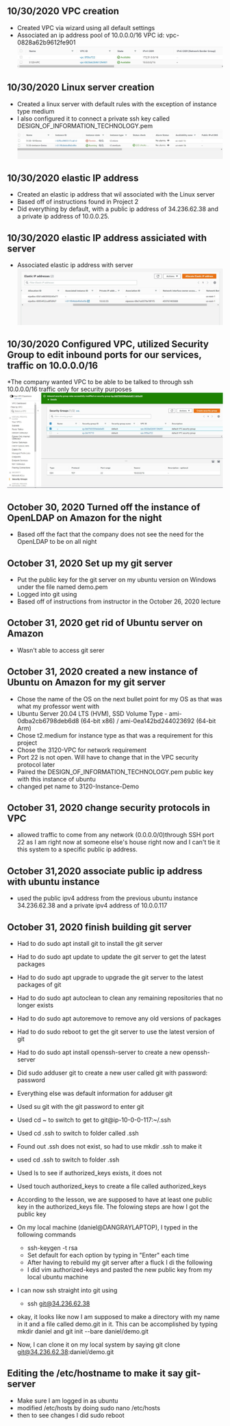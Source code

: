 ## 10/30/2020 VPC creation
* Created VPC via wizard using all default settings
* Associated an ip address pool of 10.0.0.0/16
VPC id: vpc-0828a62b9612fe901
![screenshot of VPC](/project2pictures/VPC_created.jpg)

## 10/30/2020 Linux server creation
* Created a linux server with default rules with the exception of instance type medium
* I also configured it to connect a private ssh key called DESIGN_OF_INFORMATION_TECHNOLOGY.pem
![screenshot of Linux](/project2pictures/instance_of_linux_server.jpg)

## 10/30/2020 elastic IP address 
* Created an elastic ip address that wil associated with the Linux server
* Based off of instructions found in Project 2
* Did everything by default, with a public ip address of 34.236.62.38 and a private ip address of 10.0.0.25.

## 10/30/2020 elastic IP address assiciated with server
* Associated elastic ip address with server
![screenshot of associated elastic ip address with server](/project2pictures/elastic_ip_to_server.jpg)

## 10/30/2020 Configured VPC, utilized Security Group to edit inbound ports for our services, traffic on 10.0.0.0/16
*The company wanted VPC to be able to
be talked to through ssh 10.0.0.0/16 traffic only for security purposes
![screenshot of allowing ssh through security group on VPC](/project2pictures/allow_ssh_vpc.jpg)

## October 30, 2020 Turned off the instance of OpenLDAP on Amazon for the night
* Based off the fact that the company does not see the need for the OpenLDAP to be on all night

## October 31, 2020 Set up my git server
* Put the public key for the git server on my ubuntu version on Windows under the file named demo.pem
* Logged into git using 
* Based off of instructions from instructor in the October 26, 2020 lecture

## October 31, 2020 get rid of Ubuntu server on Amazon
* Wasn't able to access git serer

## October 31, 2020 created a new instance of Ubuntu on Amazon for my git server
* Chose the name of the OS on the next bullet point for my OS as that was what my professor went with
* Ubuntu Server 20.04 LTS (HVM), SSD Volume Type - ami-0dba2cb6798deb6d8 (64-bit x86) / ami-0ea142bd244023692 (64-bit Arm)
* Chose t2.medium for instance type as that was a requirement for this project
* Chose the 3120-VPC for network requirement
* Port 22 is not open. Will have to change that in the VPC security protocol later
* Paired the DESIGN_OF_INFORMATION_TECHNOLOGY.pem public key with this instance of ubuntu
* changed pet name to 3120-Instance-Demo

## October 31, 2020 change security protocols in VPC
* allowed traffic to come from any network (0.0.0.0/0)through SSH port 22 as I am right now
at someone else's house right now and I can't
tie it this system to a specific public ip address.


## October 31,2020 associate public ip address with ubuntu instance
* used the public ipv4 address from the previous ubuntu instance 34.236.62.38 and a private ipv4 address of 10.0.0.117

## October 31, 2020 finish building git server
* Had to do sudo apt install git to install the git server
* Had to do sudo apt update to update the git server to get the latest packages
* Had to do sudo apt upgrade to upgrade the git server to the latest packages of git
* Had to do sudo apt autoclean to clean any remaining repositories that no longer exists
* Had to do sudo apt autoremove to remove any old versions of packages
* Had to do sudo reboot to get the git server to use the latest version of git
* Had to do sudo apt install openssh-server to create a new openssh-server
* Did sudo adduser git to create a new user called git with password: password
* Everything else was default information for adduser git
* Used su git with the git password to enter git
* Used cd ~ to switch to get to git@ip-10-0-0-117:~/.ssh
* Used cd .ssh to switch to folder called .ssh
* Found out .ssh does not exist, so had to use mkdir .ssh to make it
* used cd .ssh to switch to folder .ssh
* Used ls to see if authorized_keys exists, it does not
* Used touch authorized_keys to create a file called authorized_keys
* According to the lesson, we are supposed to have at least one public key in the authorized_keys file. The folowing steps are how I got the public key
* On my local machine (daniel@DANGRAYLAPTOP), I typed in the following commands
    * ssh-keygen -t rsa
    * Set default for each option by typing in "Enter" each time
    * After having to rebuild my git server after a fluck I di the following
    * I did vim authorized-keys and pasted the new public key from my local ubuntu machine

* I can now ssh straight into git using
    * ssh git@34.236.62.38

* okay, it looks like now I am supposed to make a directory with my name in it and a file called demo.git in it. This can be accomplished by typing mkdir daniel and git init --bare daniel/demo.git
* Now, I can clone it on my local system by saying git clone git@34.236.62.38:daniel/demo.git

## Editing the /etc/hostname to make it say git-server
* Make sure I am logged in as ubuntu
* modified /etc/hosts by doing sudo nano /etc/hosts
* then to see changes I did sudo reboot